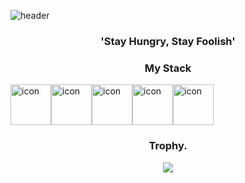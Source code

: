 ![header](https://capsule-render.vercel.app/api?type=soft&color=0F9B8E&height=130&section=header&text=JiWonKim&fontSize=70&&fontColor=343837&animation=twinkling)

<h3 align="center">'Stay Hungry, Stay Foolish'</h3>

<h3 align="center">My Stack</h3>


<div style="display: flex; align-items: flex-start;">
  <img src="https://techstack-generator.vercel.app/js-icon.svg" alt="icon" width="65" height="65" />
  <img src="https://techstack-generator.vercel.app/ts-icon.svg" alt="icon" width="65" height="65" />
  <img src="https://techstack-generator.vercel.app/react-icon.svg" alt="icon" width="65" height="65" />
  <img src="https://techstack-generator.vercel.app/redux-icon.svg" alt="icon" width="65" height="65" />
  <img src="https://techstack-generator.vercel.app/jest-icon.svg" alt="icon" width="65" height="65" />
</div>

  
<div align="center">
  
  ### Trophy.
  
  <img src="https://github-profile-trophy.vercel.app/?username=qkrdmstlr3&theme=gruvbox&title=Stars,Followers,Commits,PullRequest,Issues,Repositories" />
</div>
